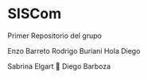 # SISCom
Primer Repositorio del grupo

Enzo Barreto
Rodrigo Buriani
Hola Diego

Sabrina Elgart
:tada: Diego Barboza
